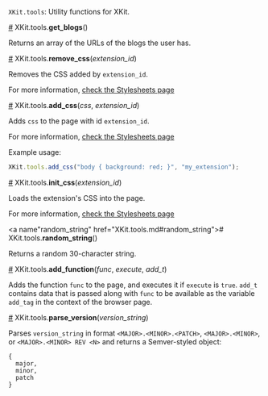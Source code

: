 `XKit.tools`: Utility functions for XKit.

<a name="get_blogs" href="XKit.tools.md#get_blogs">#</a> XKit.tools.**get_blogs**()

Returns an array of the URLs of the blogs the user has.

<a name="remove_css" href="XKit.tools.md#remove_css">#</a> XKit.tools.**remove_css**(_extension_id_)

Removes the CSS added by `extension_id`.

For more information, [check the Stylesheets page](../extensions/Stylesheets.md)

<a name="add_css" href="XKit.tools.md#add_css">#</a> XKit.tools.**add_css**(_css_, _extension_id_)

Adds `css` to the page with id `extension_id`.

For more information, [check the Stylesheets page](../extensions/Stylesheets.md)

Example usage:

```javascript
XKit.tools.add_css("body { background: red; }", "my_extension");
```

<a name="init_css" href="XKit.tools.md#init_css">#</a> XKit.tools.**init_css**(_extension_id_)

Loads the extension's CSS into the page.

For more information, [check the Stylesheets page](../extensions/Stylesheets.md)

<a name"random_string" href="XKit.tools.md#random_string">#</a> XKit.tools.**random_string**()

Returns a random 30-character string.

<a name="add_function" href="XKit.tools.md#add_function">#</a> XKit.tools.**add_function**(_func_, _execute_, _add_t_)

Adds the function `func` to the page, and executes it if `execute` is `true`.
`add_t` contains data that is passed along with `func` to be available as the variable `add_tag` in the context of the browser page.

<a name="parse_version" href="XKit.tools.md#parse_version">#</a> XKit.tools.**parse_version**(_version_string_)

Parses `version_string` in format `<MAJOR>.<MINOR>.<PATCH>`, `<MAJOR>.<MINOR>`, or `<MAJOR>.<MINOR> REV <N>` and returns a Semver-styled object:

```
{
  major,
  minor,
  patch
}
```
